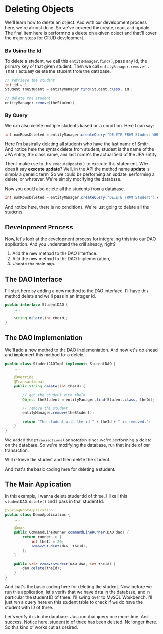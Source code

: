 # Deleting Objects 

We'll learn how to delete an object. And with our development process here, we're almost done. So we've covered the create, read, and update. The final item here is performing a delete on a given object and that'll cover the major steps for CRUD development. 

### **By Using the Id**

To delete a student, we call this `entityManager.find()`, pass any id, the primary key of that given student. Then we call `entityManager.remove()`. That'll actually delete the student from the database. 

```Java
// retrieve the student
int id = 1;
Student theStudent = entityManager.find(Student.class, id);

// delete the student
entityManager.remove(theStudent)
```

### **By Query**

We can also delete multiple students based on a condition. Here I can say: 

```Java
int numRowsDeleted = entityManager.createQuery("DELETE FROM Student WHERE lastName='Smith'").executeUpdate();
```

Here I'm basically deleting all students who have the last name of Smith. And notice here the syntax delete from student, student is the name of the JPA entity, the class name, and last name's the actual field of the JPA entity. 

Then I make use to this `executeUpdate()` to execute this statement. Why does it say **execute update**? Well, in the API the method name **update** is simply a generic term. So we could be performing an update, performing a delete, or whatever. We're simply modifying the database. 

Now you could also delete all the students from a database. 

```Java
int numRowsDeleted = entityManager.createQuery("DELETE FROM Student").executeUpdate()
```

And notice here, there is no conditions. We're just going to delete all the students. 

## Development Process 

Now, let's look at the development process for integrating this into our DAO application. And you understand the drill already, right? 

  1. Add the new method to the DAO Interface. 
  2. Add the new method to the DAO Implementation, 
  3. Update the main app. 

## The DAO Interface 

I'll start here by adding a new method to the DAO interface. I'll have this method delete and we'll pass in an Integer id. 

```Java
public interface StudentDAO {
	...

	String delete(int theId);
}
```

## The DAO Implementation 

We'll add a new method to the DAO implementation. And now let's go ahead and implement this method for a delete. 

```Java
public class StudentDAOImpl implements StudentDAO {
	...
	
    @Override
    @Transactional
    public String delete(int theId) {

        // get the student with theId
        Object theStudent = entityManager.find(Student.class, theId);

        // remove the student
        entityManager.remove(theStudent);

        return "The student with the id " + theId + " is removed.";
    }
}
```

We added the `@Transactional` annotation since we're performing a delete on the database. So we're modifying the database, run that inside of our transaction. 

W'll retrieve the student and then delete the student. 

And that's the basic coding here for deleting a student. 


## The Main Application

In this example, I wanna delete studentId of three. I'll call this `studentDAO.delete()` and I pass in that student Id. 

```Java
@SpringBootApplication
public class DemoApplication {
    ...

    @Bean
    public CommandLineRunner commandLineRunner(DAO dao) {
        return runner -> {
            int theId = 20;
            removeStudent(dao, theId);
        };
    }

    public void removeStudent(DAO dao, int theId) {
        dao.delete(theId);
    }
}
```

And that's the basic coding here for deleting the student. Now, before we run this application, let's verify that we have data in the database, and in particular the student ID of three. I'll swing over to MySQL Workbench. I'll just run a query here on this student table to check if we do have the student with ID of three. 

Let's verify this in the database. Just run that query one more time. And success. Notice here, student id of three has been deleted. No longer there. So this kind of works out as desired.
